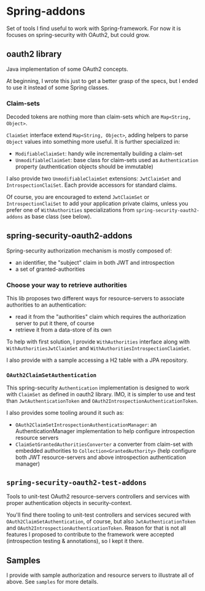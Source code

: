 # Spring-addons

Set of tools I find useful to work with Spring-framework.
For now it is focuses on spring-security with OAuth2, but could grow.

## oauth2 library

Java implementation of some OAuth2 concepts.

At beginning, I wrote this just to get a better grasp of the specs, but I ended to use it instead of some Spring classes.

### Claim-sets

Decoded tokens are nothing more than claim-sets which are `Map<String, Object>`.

`ClaimSet` interface extend `Map<String, Object>`, adding helpers to parse `Object` values into something more useful.
It is further specialized in:
 * `ModifiableClaimSet`: handy wile incrementally building a claim-set
 * `UnmodifiableClaimSet`: base class for claim-sets used as `Authentication` property (authentication objects should be immutable)

I also provide two `UnmodifiableClaimSet` extensions: `JwtClaimSet` and `IntrospectionClaiSet`. Each provide accessors for standard claims.

Of course, you are encouraged to extend  `JwtClaimSet` or `IntrospectionClaiSet` to add your application private claims, unless you prefer one of `WithAuthorities` specializations from `spring-security-oauth2-addons` as base class (see below).

## spring-security-oauth2-addons

Spring-security authorization mechanism is mostly composed of:
 * an identifier, the "subject" claim in both JWT and introspection
 * a set of granted-authorities

### Choose your way to retrieve authorities

This lib proposes two different ways for resource-servers to associate authorities to an authentication:
 * read it from the "authorities" claim which requires the authorization server to put it there, of course
 * retrieve it from a data-store of its own
 
To help with first solution, I provide `WithAuthorities` interface along with `WithAuthoritiesJwtClaimSet` and `WithAuthoritiesIntrospectionClaimSet`.

I also provide with a sample accessing a H2 table with a JPA repository.

### `OAuth2ClaimSetAuthentication`

This spring-security `Authentication` implementation is designed to work with `ClaimSet` as defined in oauth2 library.
IMO, it is simpler to use and test than `JwtAuthenticationToken` and `OAuth2IntrospectionAuthenticationToken`.

I also provides some tooling around it such as:
 * `OAuth2ClaimSetIntrospectionAuthenticationManager`: an AuthenticationManager implementation to help configure introspection resource servers
 * `ClaimSetGrantedAuthoritiesConverter` a converter from claim-set with embedded authorities to `Collection<GrantedAuthority>` (help configure both JWT resource-servers and above introspection authentication manager)

## `spring-security-oauth2-test-addons`

Tools to unit-test OAuth2 resource-servers controllers and services with proper authentication objects in security-context.

You'll find there tooling to unit-test controllers and services secured with `OAuth2ClaimSetAuthentication`, of course,
but also `JwtAuthenticationToken` and `OAuth2IntrospectionAuthenticationToken`.
Reason for that is not all features I proposed to contribute to the framework were accepted (introspection testing & annotations), so I kept it there.
 
## Samples
I provide with sample authorization and resource servers to illustrate all of above. See `samples` for more details. 